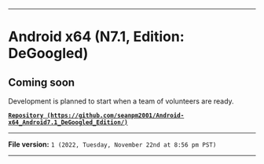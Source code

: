 
***

# Android x64 (N7.1, Edition: DeGoogled)

## Coming soon

Development is planned to start when a team of volunteers are ready.

**[`Repository (https://github.com/seanpm2001/Android-x64_Android7.1_DeGoogled_Edition/)`](https://github.com/seanpm2001/Android-x64_Android7.1_DeGoogled_Edition/)**

***

**File version:** `1 (2022, Tuesday, November 22nd at 8:56 pm PST)`

***
